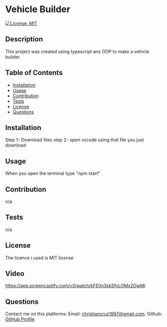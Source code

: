 
  # Vehicle Builder
  [![License: MIT](https://img.shields.io/badge/License-MIT-yellow.svg)](https://opensource.org/licenses/MIT)

## Description
This project was created using typescript ans OOP to make a vehicle builder

## Table of Contents
- [Installation](#installation)
- [Usage](#usage)
- [Contribution](#contribution)
- [Tests](#tests)
- [License](#license)
- [Questions](#questions)


## Installation

Step 1- Download files
step 2- open vscode using that file you just download 

## Usage

When you open the terminal type "npm start"

## Contribution
n/a

## Tests
n/a

## License
The licence i used is MIT license

## Video
https://app.screencastify.com/v3/watch/kFE0n3skSfyLOMx2OwMl

## Questions
Contact me on this platforms:
Email: [christiancruz1997@gmail.com](mailto:christiancruz1997@gmail.com). 
Github: [GitHub Profile](https://github.com/Heartless117)
